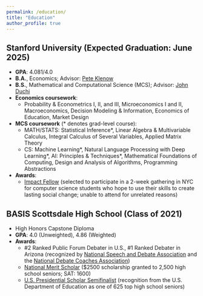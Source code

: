```yaml
---
permalink: /education/
title: "Education"
author_profile: true
---
```


## Stanford University (Expected Graduation: June 2025)
- **GPA**: 4.081/4.0
- **B.A.**, Economics; Advisor: [Pete Klenow](http://klenow.com/)
- **B.S.**, Mathematical and Computational Science (MCS); Advisor: [John Duchi](https://web.stanford.edu/~jduchi/)
- **Economics coursework**: 
  -  Probability & Econometrics I, II, and III, Microeconomics I and II, Macroeconomics, Decision Modeling & Information, Economics of Education, Market Design
- **MCS coursework** (* denotes grad-level course): 
  - MATH/STATS: Statistical Inference*, Linear Algebra & Multivariable Calculus, Integral Calculus of Several Variables, Applied Matrix Theory
  - CS: Machine Learning*, Natural Language Processing with Deep Learning*, AI: Principles & Techniques*, Mathematical Foundations of Computing, Design and Analysis of Algorithms, Programming Abstractions
- **Awards**: 
  - [Impact Fellow](https://www.impactlabs.io/fellowship) (selected to participate in a 2-week gathering in NYC for computer science students who hope to use their skills to create lasting social change; unable to attend for unrelated reasons)

## BASIS Scottsdale High School (Class of 2021)
- High Honors Capstone Diploma
- **GPA**: 4.0 (Unweighted), 4.86 (Weighted)
- **Awards**:
  - #2 Ranked Public Forum Debater in U.S., #1 Ranked Debater in Arizona (recognized by [National Speech and Debate Association](https://www.speechanddebate.org/) and the [National Debate Coaches Association](http://www.debatecoaches.org/))
  - [National Merit Scholar](https://en.wikipedia.org/wiki/National_Merit_Scholarship_Program) ($2500 scholarship granted to 2,500 high school seniors; SAT: 1600)
  - [U.S. Presidential Scholar Semifinalist](https://en.wikipedia.org/wiki/Presidential_Scholars_Program) (recognition from the U.S. Department of Education as one of 625 top high school seniors)



